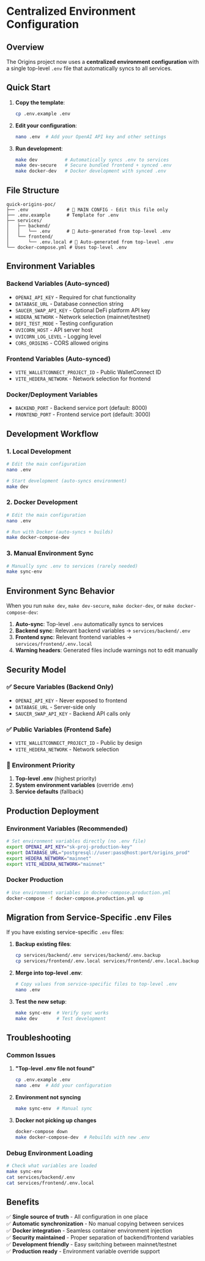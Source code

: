 # Centralized Environment Configuration

## Overview

The Origins project now uses a **centralized environment configuration** with a single top-level `.env` file that automatically syncs to all services.

## Quick Start

1. **Copy the template**:
   ```bash
   cp .env.example .env
   ```

2. **Edit your configuration**:
   ```bash
   nano .env  # Add your OpenAI API key and other settings
   ```

3. **Run development**:
   ```bash
   make dev          # Automatically syncs .env to services
   make dev-secure   # Secure bundled frontend + synced .env
   make docker-dev   # Docker development with synced .env
   ```

## File Structure

```
quick-origins-poc/
├── .env              # 🎯 MAIN CONFIG - Edit this file only
├── .env.example      # Template for .env
├── services/
│   ├── backend/
│   │   └── .env      # 🤖 Auto-generated from top-level .env
│   └── frontend/
│       └── .env.local # 🤖 Auto-generated from top-level .env
└── docker-compose.yml # Uses top-level .env
```

## Environment Variables

### Backend Variables (Auto-synced)
- `OPENAI_API_KEY` - Required for chat functionality
- `DATABASE_URL` - Database connection string
- `SAUCER_SWAP_API_KEY` - Optional DeFi platform API key
- `HEDERA_NETWORK` - Network selection (mainnet/testnet)
- `DEFI_TEST_MODE` - Testing configuration
- `UVICORN_HOST` - API server host
- `UVICORN_LOG_LEVEL` - Logging level
- `CORS_ORIGINS` - CORS allowed origins

### Frontend Variables (Auto-synced)
- `VITE_WALLETCONNECT_PROJECT_ID` - Public WalletConnect ID
- `VITE_HEDERA_NETWORK` - Network selection for frontend

### Docker/Deployment Variables
- `BACKEND_PORT` - Backend service port (default: 8000)
- `FRONTEND_PORT` - Frontend service port (default: 3000)

## Development Workflow

### 1. Local Development
```bash
# Edit the main configuration
nano .env

# Start development (auto-syncs environment)
make dev
```

### 2. Docker Development
```bash
# Edit the main configuration
nano .env

# Run with Docker (auto-syncs + builds)
make docker-compose-dev
```

### 3. Manual Environment Sync
```bash
# Manually sync .env to services (rarely needed)
make sync-env
```

## Environment Sync Behavior

When you run `make dev`, `make dev-secure`, `make docker-dev`, or `make docker-compose-dev`:

1. **Auto-sync**: Top-level `.env` automatically syncs to services
2. **Backend sync**: Relevant backend variables → `services/backend/.env`
3. **Frontend sync**: Relevant frontend variables → `services/frontend/.env.local`
4. **Warning headers**: Generated files include warnings not to edit manually

## Security Model

### ✅ Secure Variables (Backend Only)
- `OPENAI_API_KEY` - Never exposed to frontend
- `DATABASE_URL` - Server-side only
- `SAUCER_SWAP_API_KEY` - Backend API calls only

### ✅ Public Variables (Frontend Safe)
- `VITE_WALLETCONNECT_PROJECT_ID` - Public by design
- `VITE_HEDERA_NETWORK` - Network selection

### 🔐 Environment Priority
1. **Top-level .env** (highest priority)
2. **System environment variables** (override .env)
3. **Service defaults** (fallback)

## Production Deployment

### Environment Variables (Recommended)
```bash
# Set environment variables directly (no .env file)
export OPENAI_API_KEY="sk-proj-production-key"
export DATABASE_URL="postgresql://user:pass@host:port/origins_prod"
export HEDERA_NETWORK="mainnet"
export VITE_HEDERA_NETWORK="mainnet"
```

### Docker Production
```bash
# Use environment variables in docker-compose.production.yml
docker-compose -f docker-compose.production.yml up
```

## Migration from Service-Specific .env Files

If you have existing service-specific `.env` files:

1. **Backup existing files**:
   ```bash
   cp services/backend/.env services/backend/.env.backup
   cp services/frontend/.env.local services/frontend/.env.local.backup
   ```

2. **Merge into top-level .env**:
   ```bash
   # Copy values from service-specific files to top-level .env
   nano .env
   ```

3. **Test the new setup**:
   ```bash
   make sync-env  # Verify sync works
   make dev       # Test development
   ```

## Troubleshooting

### Common Issues

1. **"Top-level .env file not found"**
   ```bash
   cp .env.example .env
   nano .env  # Add your configuration
   ```

2. **Environment not syncing**
   ```bash
   make sync-env  # Manual sync
   ```

3. **Docker not picking up changes**
   ```bash
   docker-compose down
   make docker-compose-dev  # Rebuilds with new .env
   ```

### Debug Environment Loading
```bash
# Check what variables are loaded
make sync-env
cat services/backend/.env
cat services/frontend/.env.local
```

## Benefits

✅ **Single source of truth** - All configuration in one place  
✅ **Automatic synchronization** - No manual copying between services  
✅ **Docker integration** - Seamless container environment injection  
✅ **Security maintained** - Proper separation of backend/frontend variables  
✅ **Development friendly** - Easy switching between mainnet/testnet  
✅ **Production ready** - Environment variable override support